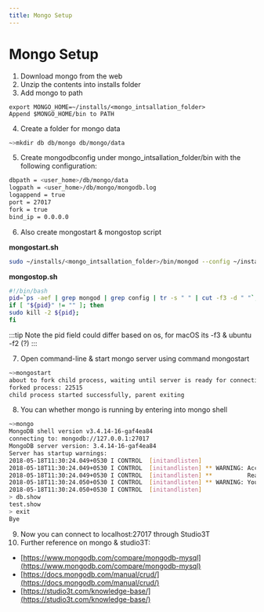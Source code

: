 ```yaml
---
title: Mongo Setup
---
```


# Mongo Setup

1. Download mongo from the web 
2. Unzip the contents into installs folder
3. Add mongo to path

```
export MONGO_HOME=~/installs/<mongo_intsallation_folder>
Append $MONGO_HOME/bin to PATH
```

4. Create a folder for mongo data

```bash
~>mkdir db db/mongo db/mongo/data
```
5. Create mongodbconfig under mongo_intsallation_folder/bin with the following configuration:

```bash
dbpath = <user_home>/db/mongo/data
logpath = <user_home>/db/mongo/mongodb.log
logappend = true
port = 27017
fork = true
bind_ip = 0.0.0.0
```

6. Also create mongostart & mongostop script

**mongostart.sh**
```bash
sudo ~/installs/<mongo_intsallation_folder>/bin/mongod --config ~/installs/<mongo_intsallation_folder>/bin/mongodbconfig
```
**mongostop.sh**
```bash
#!/bin/bash
pid=`ps -aef | grep mongod | grep config | tr -s " " | cut -f3 -d " "`;
if [ "${pid}" != "" ]; then
sudo kill -2 ${pid};
fi
```

:::tip Note
the pid field could differ based on os, for macOS its -f3 & ubuntu -f2 (?)
:::

7. Open command-line & start mongo server using command mongostart

```bash
~>mongostart
about to fork child process, waiting until server is ready for connections.
forked process: 22515
child process started successfully, parent exiting
```
8.	You can whether mongo is running by entering into mongo shell
	
```bash
~>mongo
MongoDB shell version v3.4.14-16-gaf4ea84
connecting to: mongodb://127.0.0.1:27017
MongoDB server version: 3.4.14-16-gaf4ea84
Server has startup warnings:
2018-05-18T11:30:24.049+0530 I CONTROL  [initandlisten]
2018-05-18T11:30:24.049+0530 I CONTROL  [initandlisten] ** WARNING: Access control is not enabled for the database.
2018-05-18T11:30:24.049+0530 I CONTROL  [initandlisten] **          Read and write access to data and configuration is unrestricted.
2018-05-18T11:30:24.050+0530 I CONTROL  [initandlisten] ** WARNING: You are running this process as the root user, which is not recommended.
2018-05-18T11:30:24.050+0530 I CONTROL  [initandlisten]
> db.show
test.show
> exit
Bye
```
9. Now you can connect to localhost:27017 through Studio3T
10. Further reference on mongo & studio3T:

+	[https://www.mongodb.com/compare/mongodb-mysql](https://www.mongodb.com/compare/mongodb-mysql)
+	[https://docs.mongodb.com/manual/crud/](https://docs.mongodb.com/manual/crud/)
+	[https://studio3t.com/knowledge-base/](https://studio3t.com/knowledge-base/)







